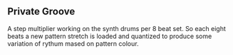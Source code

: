 ## Private Groove

A step multiplier working on the synth drums per 8 beat set. So each eight beats a new pattern stretch is loaded
and quantized to produce some variation of rythum mased on pattern colour.